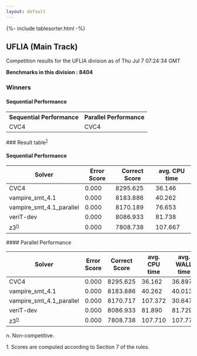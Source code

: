 ```yaml
---
layout: default
---
```

{%- include tablesorter.html -%}

##  UFLIA (Main Track)

Competition results for the UFLIA division as of Thu Jul 7 07:24:34 GMT

**Benchmarks in this division : 8404** 

### Winners
#### Sequential Performance
<table>
<tr>
<th class="center">Sequential Performance</th>
<th class="center">Parallel Performance</th>
</tr>
<tr class="center">
<td>CVC4</td>
<td>CVC4</td>
</tr>
</table>
### Result table<sup><a href="#fn1">1</a></sup>
 




#### Sequential Performance
<table id="sequential" class="result sorted">
<thead>
<tr>
<th class="center">Solver</th>
<th class="center">Error Score</th>
<th class="center">Correct Score</th>
<th class="center">avg. CPU time </th>
</tr>
</thead>
<tr>
<td>CVC4</td>
<td class="right">0.000</td>
<td class="right">8295.625</td>
<td class="right">36.146</td>
</tr>
<tr>
<td>vampire_smt_4.1</td>
<td class="right">0.000</td>
<td class="right">8183.886</td>
<td class="right">40.262</td>
</tr>
<tr>
<td>vampire_smt_4.1_parallel</td>
<td class="right">0.000</td>
<td class="right">8170.189</td>
<td class="right">76.653</td>
</tr>
<tr>
<td>veriT-dev</td>
<td class="right">0.000</td>
<td class="right">8086.933</td>
<td class="right">81.738</td>
</tr>
<tr>
<td>z3<SUP><a href="#fn">n</a></SUP>
</td>
<td class="right">0.000</td>
<td class="right">7808.738</td>
<td class="right">107.667</td>
</tr>

</table>
#### Parallel Performance
<table id="parallel" class="result sorted">
<thead>
<tr>
<th class="center">Solver</th><th class="center">Error Score</th>
<th class="center">Correct Score</th>
<th class="center">avg. CPU time </th>
<th class="center">avg. WALL time </th>

<th class="center">Unsolved</th>
</tr>
</thead>
<tr>
<td>CVC4</td>
<td class="right">0.000</td>
<td class="right">8295.625</td>
<td class="right">36.162</td>
<td class="right">36.897</td>
<td class="right">95</td>
</tr>
<tr>
<td>vampire_smt_4.1</td>
<td class="right">0.000</td>
<td class="right">8183.886</td>
<td class="right">40.262</td>
<td class="right">40.013</td>
<td class="right">291</td>
</tr>
<tr>
<td>vampire_smt_4.1_parallel</td>
<td class="right">0.000</td>
<td class="right">8170.717</td>
<td class="right">107.372</td>
<td class="right">30.647</td>
<td class="right">326</td>
</tr>
<tr>
<td>veriT-dev</td>
<td class="right">0.000</td>
<td class="right">8086.933</td>
<td class="right">81.890</td>
<td class="right">81.729</td>
<td class="right">349</td>
</tr>
<tr>
<td>z3<SUP><a href="#fn">n</a></SUP>
</td>
<td class="right">0.000</td>
<td class="right">7808.738</td>
<td class="right">107.710</td>
<td class="right">107.770</td>
<td class="right">724</td>
</tr>
</table>
<span id="fn"> n. Non-competitive.</span>

<span id="fn1"> 1. Scores are computed according to Section 7 of the rules.</span>


